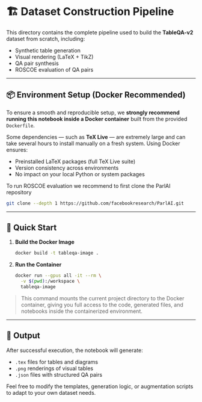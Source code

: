 # 🏗️ Dataset Construction Pipeline

This directory contains the complete pipeline used to build the **TableQA-v2** dataset from scratch, including:

- Synthetic table generation
- Visual rendering (LaTeX + TikZ)
- QA pair synthesis
- ROSCOE evaluation of QA pairs
---

## 📦 Environment Setup (Docker Recommended)

To ensure a smooth and reproducible setup, we **strongly recommend running this notebook inside a Docker container** built from the provided `Dockerfile`.

Some dependencies — such as **TeX Live** — are extremely large and can take several hours to install manually on a fresh system. Using Docker ensures:

- Preinstalled LaTeX packages (full TeX Live suite)
- Version consistency across environments
- No impact on your local Python or system packages

To run ROSCOE evaluation we recommend to first clone the ParlAI repository
```bash
git clone --depth 1 https://github.com/facebookresearch/ParlAI.git
```
---

## 🚀 Quick Start

1. **Build the Docker Image**
   ```bash
   docker build -t tableqa-image .
   ```

2. **Run the Container**
   ```bash
   docker run --gpus all -it --rm \
     -v $(pwd):/workspace \
     tableqa-image
   ```

> This command mounts the current project directory to the Docker container, giving you full access to the code, generated files, and notebooks inside the containerized environment.

---

## 📂 Output

After successful execution, the notebook will generate:

- `.tex` files for tables and diagrams
- `.png` renderings of visual tables
- `.json` files with structured QA pairs

Feel free to modify the templates, generation logic, or augmentation scripts to adapt to your own dataset needs.
